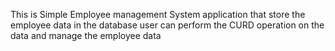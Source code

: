 This is Simple Employee management System application that store the employee data in the database user can perform the CURD operation on the data and manage the employee data
